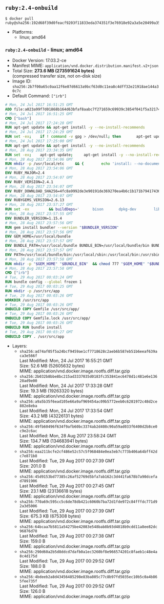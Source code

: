 ## `ruby:2.4-onbuild`

```console
$ docker pull ruby@sha256:192d68f39d0feacf9203f11833eda374351f3e76918e92a3a5e20499a35227dc
```

-	Platforms:
	-	linux; amd64

### `ruby:2.4-onbuild` - linux; amd64

-	Docker Version: 17.03.2-ce
-	Manifest MIME: `application/vnd.docker.distribution.manifest.v2+json`
-	Total Size: **273.6 MB (273591624 bytes)**  
	(compressed transfer size, not on-disk size)
-	Image ID: `sha256:2b7f00a65c0aa12f6e07d6613a9bcf63d0c11ea8c4dff32e21918ae144a30c7c`
-	Default Command: `["irb"]`

```dockerfile
# Mon, 24 Jul 2017 16:51:25 GMT
ADD file:a023a99f7d01868b164d63bfaf8aabc7f271659c69939c3854f041f5a3217428 in / 
# Mon, 24 Jul 2017 16:51:25 GMT
CMD ["bash"]
# Mon, 24 Jul 2017 17:24:28 GMT
RUN apt-get update && apt-get install -y --no-install-recommends 		ca-certificates 		curl 		wget 	&& rm -rf /var/lib/apt/lists/*
# Mon, 24 Jul 2017 17:24:29 GMT
RUN set -ex; 	if ! command -v gpg > /dev/null; then 		apt-get update; 		apt-get install -y --no-install-recommends 			gnupg2 			dirmngr 		; 		rm -rf /var/lib/apt/lists/*; 	fi
# Mon, 24 Jul 2017 17:25:00 GMT
RUN apt-get update && apt-get install -y --no-install-recommends 		bzr 		git 		mercurial 		openssh-client 		subversion 				procps 	&& rm -rf /var/lib/apt/lists/*
# Mon, 28 Aug 2017 23:34:35 GMT
RUN set -ex; 	apt-get update; 	apt-get install -y --no-install-recommends 		autoconf 		automake 		bzip2 		dpkg-dev 		file 		g++ 		gcc 		imagemagick 		libbz2-dev 		libc6-dev 		libcurl4-openssl-dev 		libdb-dev 		libevent-dev 		libffi-dev 		libgdbm-dev 		libgeoip-dev 		libglib2.0-dev 		libjpeg-dev 		libkrb5-dev 		liblzma-dev 		libmagickcore-dev 		libmagickwand-dev 		libncurses-dev 		libpng-dev 		libpq-dev 		libreadline-dev 		libsqlite3-dev 		libssl-dev 		libtool 		libwebp-dev 		libxml2-dev 		libxslt-dev 		libyaml-dev 		make 		patch 		xz-utils 		zlib1g-dev 				$( 			if apt-cache show 'default-libmysqlclient-dev' 2>/dev/null | grep -q '^Version:'; then 				echo 'default-libmysqlclient-dev'; 			else 				echo 'libmysqlclient-dev'; 			fi 		) 	; 	rm -rf /var/lib/apt/lists/*
# Mon, 28 Aug 2017 23:54:06 GMT
RUN mkdir -p /usr/local/etc 	&& { 		echo 'install: --no-document'; 		echo 'update: --no-document'; 	} >> /usr/local/etc/gemrc
# Mon, 28 Aug 2017 23:54:06 GMT
ENV RUBY_MAJOR=2.4
# Mon, 28 Aug 2017 23:54:07 GMT
ENV RUBY_VERSION=2.4.1
# Mon, 28 Aug 2017 23:54:07 GMT
ENV RUBY_DOWNLOAD_SHA256=4fc8a9992de3e90191de369270ea4b6c1b171b7941743614cc50822ddc1fe654
# Mon, 28 Aug 2017 23:54:07 GMT
ENV RUBYGEMS_VERSION=2.6.13
# Mon, 28 Aug 2017 23:57:27 GMT
RUN set -ex 		&& buildDeps=' 		bison 		dpkg-dev 		libgdbm-dev 		ruby 	' 	&& apt-get update 	&& apt-get install -y --no-install-recommends $buildDeps 	&& rm -rf /var/lib/apt/lists/* 		&& wget -O ruby.tar.xz "https://cache.ruby-lang.org/pub/ruby/${RUBY_MAJOR%-rc}/ruby-$RUBY_VERSION.tar.xz" 	&& echo "$RUBY_DOWNLOAD_SHA256 *ruby.tar.xz" | sha256sum -c - 		&& mkdir -p /usr/src/ruby 	&& tar -xJf ruby.tar.xz -C /usr/src/ruby --strip-components=1 	&& rm ruby.tar.xz 		&& cd /usr/src/ruby 		&& { 		echo '#define ENABLE_PATH_CHECK 0'; 		echo; 		cat file.c; 	} > file.c.new 	&& mv file.c.new file.c 		&& autoconf 	&& gnuArch="$(dpkg-architecture --query DEB_BUILD_GNU_TYPE)" 	&& ./configure 		--build="$gnuArch" 		--disable-install-doc 		--enable-shared 	&& make -j "$(nproc)" 	&& make install 		&& apt-get purge -y --auto-remove $buildDeps 	&& cd / 	&& rm -r /usr/src/ruby 		&& gem update --system "$RUBYGEMS_VERSION"
# Mon, 28 Aug 2017 23:57:55 GMT
ENV BUNDLER_VERSION=1.15.4
# Mon, 28 Aug 2017 23:57:56 GMT
RUN gem install bundler --version "$BUNDLER_VERSION"
# Mon, 28 Aug 2017 23:57:56 GMT
ENV GEM_HOME=/usr/local/bundle
# Mon, 28 Aug 2017 23:57:57 GMT
ENV BUNDLE_PATH=/usr/local/bundle BUNDLE_BIN=/usr/local/bundle/bin BUNDLE_SILENCE_ROOT_WARNING=1 BUNDLE_APP_CONFIG=/usr/local/bundle
# Mon, 28 Aug 2017 23:57:57 GMT
ENV PATH=/usr/local/bundle/bin:/usr/local/sbin:/usr/local/bin:/usr/sbin:/usr/bin:/sbin:/bin
# Mon, 28 Aug 2017 23:57:58 GMT
RUN mkdir -p "$GEM_HOME" "$BUNDLE_BIN" 	&& chmod 777 "$GEM_HOME" "$BUNDLE_BIN"
# Mon, 28 Aug 2017 23:57:58 GMT
CMD ["irb"]
# Tue, 29 Aug 2017 00:03:24 GMT
RUN bundle config --global frozen 1
# Tue, 29 Aug 2017 00:03:25 GMT
RUN mkdir -p /usr/src/app
# Tue, 29 Aug 2017 00:03:26 GMT
WORKDIR /usr/src/app
# Tue, 29 Aug 2017 00:03:26 GMT
ONBUILD COPY Gemfile /usr/src/app/
# Tue, 29 Aug 2017 00:03:26 GMT
ONBUILD COPY Gemfile.lock /usr/src/app/
# Tue, 29 Aug 2017 00:03:26 GMT
ONBUILD RUN bundle install
# Tue, 29 Aug 2017 00:03:27 GMT
ONBUILD COPY . /usr/src/app
```

-	Layers:
	-	`sha256:ad74af05f5a24bcf9459ae1cf7718628c2aeb6b587eb51b6eeaf639aca3e566f`  
		Last Modified: Mon, 24 Jul 2017 16:55:21 GMT  
		Size: 52.6 MB (52605632 bytes)  
		MIME: application/vnd.docker.image.rootfs.diff.tar.gzip
	-	`sha256:2b032b8bbe8bc215ad3337035d0183fc353841ec6478d1c481e6e13628ad9e00`  
		Last Modified: Mon, 24 Jul 2017 17:33:28 GMT  
		Size: 19.3 MB (19263320 bytes)  
		MIME: application/vnd.docker.image.rootfs.diff.tar.gzip
	-	`sha256:a9a5b35f6ead105e66a9af969454ac09b5772eeb0c6281972c48d2ce882e8eba`  
		Last Modified: Mon, 24 Jul 2017 17:33:54 GMT  
		Size: 43.2 MB (43226131 bytes)  
		MIME: application/vnd.docker.image.rootfs.diff.tar.gzip
	-	`sha256:49fb60496f634f9afb60bc3374ab2d408c90a59ad033f6400d2b8ce0c9e2c6ac`  
		Last Modified: Mon, 28 Aug 2017 23:58:24 GMT  
		Size: 134.7 MB (134683941 bytes)  
		MIME: application/vnd.docker.image.rootfs.diff.tar.gzip
	-	`sha256:eaa211bcfe2cf486e52c57c5f968484e0ea3eb7c773b406a64bff42dc7e871b8`  
		Last Modified: Tue, 29 Aug 2017 00:27:39 GMT  
		Size: 201.0 B  
		MIME: application/vnd.docker.image.rootfs.diff.tar.gzip
	-	`sha256:45d9153bd77385c26af52769d5bfa7ab162c3d441fa678b7a90dcefad7891906`  
		Last Modified: Tue, 29 Aug 2017 00:27:45 GMT  
		Size: 23.1 MB (23136618 bytes)  
		MIME: application/vnd.docker.image.rootfs.diff.tar.gzip
	-	`sha256:770a69c595cc5c6de78db421c6060b7ba72d1fde972c84fffdc771d92a3d5006`  
		Last Modified: Tue, 29 Aug 2017 00:27:39 GMT  
		Size: 675.3 KB (675308 bytes)  
		MIME: application/vnd.docker.image.rootfs.diff.tar.gzip
	-	`sha256:64bcaa7b5811a54275be42083e548bab8b93d4818b9cdd11a8ee82dc96876d78`  
		Last Modified: Tue, 29 Aug 2017 00:27:38 GMT  
		Size: 159.0 B  
		MIME: application/vnd.docker.image.rootfs.diff.tar.gzip
	-	`sha256:290d60a2b5d8ddcd7dafb0a1ec3260bf8e966574201c8faeb1c48e4a8c4d175d`  
		Last Modified: Tue, 29 Aug 2017 00:29:52 GMT  
		Size: 188.0 B  
		MIME: application/vnd.docker.image.rootfs.diff.tar.gzip
	-	`sha256:4bdeeb2a8d43456485298e83ba805c77c8b97fd5035ec10b5c0a4b865fee735f`  
		Last Modified: Tue, 29 Aug 2017 00:29:52 GMT  
		Size: 126.0 B  
		MIME: application/vnd.docker.image.rootfs.diff.tar.gzip
